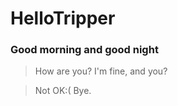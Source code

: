 # HelloTripper
### Good morning and good night

> How are you?
I'm fine, and you?

> Not OK:(
> Bye.
